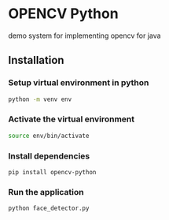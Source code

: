 # OPENCV Python

demo system for implementing opencv for java

## Installation

### Setup virtual environment in python

```bash
python -m venv env
```

### Activate the virtual environment 
```bash
source env/bin/activate
```

### Install dependencies
```
pip install opencv-python
```

### Run the application
```
python face_detector.py
```